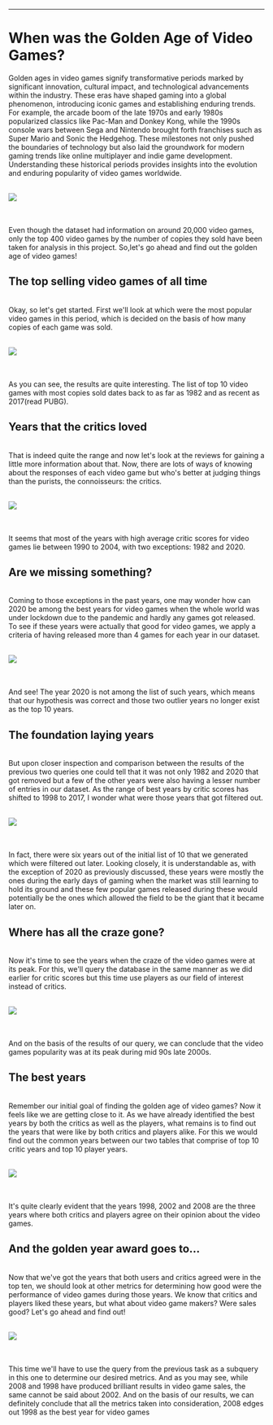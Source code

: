 ------------------------------------------------------------------------

# When was the Golden Age of Video Games?

Golden ages in video games signify transformative periods marked by significant innovation, cultural impact, and technological advancements within the industry. These eras have shaped gaming into a global phenomenon, introducing iconic games and establishing enduring trends. For example, the arcade boom of the late 1970s and early 1980s popularized classics like Pac-Man and Donkey Kong, while the 1990s console wars between Sega and Nintendo brought forth franchises such as Super Mario and Sonic the Hedgehog. These milestones not only pushed the boundaries of technology but also laid the groundwork for modern gaming trends like online multiplayer and indie game development. Understanding these historical periods provides insights into the evolution and enduring popularity of video games worldwide. <br><br>

![](Images/Video%20Games.jpg)

<br><br> Even though the dataset had information on around 20,000 video games, only the top 400 video games by the number of copies they sold have been taken for analysis in this project. So,let's go ahead and find out the golden age of video games! <br>

## The top selling video games of all time

<br> Okay, so let's get started. First we'll look at which were the most popular video games in this period, which is decided on the basis of how many copies of each game was sold. <br><br>

![](Images/1.png)

<br><br> As you can see, the results are quite interesting. The list of top 10 video games with most copies sold dates back to as far as 1982 and as recent as 2017(read PUBG). <br>

## Years that the critics loved

<br> That is indeed quite the range and now let's look at the reviews for gaining a little more information about that. Now, there are lots of ways of knowing about the responses of each video game but who's better at judging things than the purists, the connoisseurs: the critics. <br><br>

![](Images/2.png)

<br><br> It seems that most of the years with high average critic scores for video games lie between 1990 to 2004, with two exceptions: 1982 and 2020. <br>

## Are we missing something?

<br> Coming to those exceptions in the past years, one may wonder how can 2020 be among the best years for video games when the whole world was under lockdown due to the pandemic and hardly any games got released. To see if these years were actually that good for video games, we apply a criteria of having released more than 4 games for each year in our dataset. <br><br>

![](Images/3.png)

<br><br> And see! The year 2020 is not among the list of such years, which means that our hypothesis was correct and those two outlier years no longer exist as the top 10 years. <br>

## The foundation laying years

<br> But upon closer inspection and comparison between the results of the previous two queries one could tell that it was not only 1982 and 2020 that got removed but a few of the other years were also having a lesser number of entries in our dataset. As the range of best years by critic scores has shifted to 1998 to 2017, I wonder what were those years that got filtered out. <br><br>

![](Images/4.png)

<br><br> In fact, there were six years out of the initial list of 10 that we generated which were filtered out later. Looking closely, it is understandable as, with the exception of 2020 as previously discussed, these years were mostly the ones during the early days of gaming when the market was still learning to hold its ground and these few popular games released during these would potentially be the ones which allowed the field to be the giant that it became later on. <br>

## Where has all the craze gone?

<br> Now it's time to see the years when the craze of the video games were at its peak. For this, we'll query the database in the same manner as we did earlier for critic scores but this time use players as our field of interest instead of critics. <br><br>

![](Images/5.png)

<br><br> And on the basis of the results of our query, we can conclude that the video games popularity was at its peak during mid 90s late 2000s. <br>

## The best years

<br> Remember our initial goal of finding the golden age of video games? Now it feels like we are getting close to it. As we have already identified the best years by both the critics as well as the players, what remains is to find out the years that were like by both critics and players alike. For this we would find out the common years between our two tables that comprise of top 10 critic years and top 10 player years. <br><br>

![](Images/6.png)

<br><br> It's quite clearly evident that the years 1998, 2002 and 2008 are the three years where both critics and players agree on their opinion about the video games. <br>

## And the golden year award goes to...

<br> Now that we've got the years that both users and critics agreed were in the top ten, we should look at other metrics for determining how good were the performance of video games during those years. We know that critics and players liked these years, but what about video game makers? Were sales good? Let's go ahead and find out! <br><br>

![](Images/7.png)

<br><br> This time we'll have to use the query from the previous task as a subquery in this one to determine our desired metrics. And as you may see, while 2008 and 1998 have produced brilliant results in video game sales, the same cannot be said about 2002. And on the basis of our results, we can definitely conclude that all the metrics taken into consideration, 2008 edges out 1998 as the best year for video games
